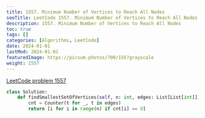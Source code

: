 ```yaml
---
title: 1557. Minimum Number of Vertices to Reach All Nodes
seoTitle: LeetCode 1557. Minimum Number of Vertices to Reach All Nodes | Python solution and explanation
description: 1557. Minimum Number of Vertices to Reach All Nodes
toc: true
tags: []
categories: [Algorithms, LeetCode]
date: 2024-01-01
lastMod: 2024-01-01
featuredImage: https://picsum.photos/700/155?grayscale
weight: 1557
---
```


[LeetCode problem 1557](https://leetcode.com/problems/minimum-number-of-vertices-to-reach-all-nodes/)

```python
class Solution:
    def findSmallestSetOfVertices(self, n: int, edges: List[List[int]]) -> List[int]:
        cnt = Counter(t for _, t in edges)
        return [i for i in range(n) if cnt[i] == 0]

```
